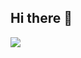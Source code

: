 ## Hi there 👋


<img src="https://img.shields.io/badge/java-007396?style=for-the-badge&logo=OpenJDK&logoColor=white"> 


